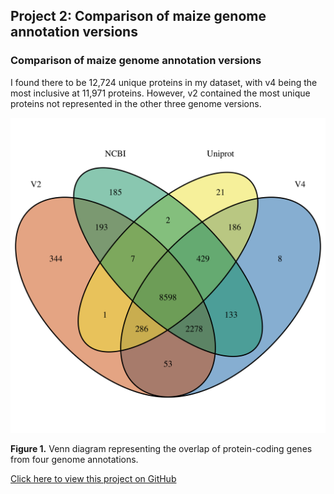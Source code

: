 ## Project 2: Comparison of maize genome annotation versions

### Comparison of maize genome annotation versions

I found there to be 12,724 unique proteins in my dataset, with v4 being the most inclusive at 11,971 proteins. However, v2 contained the most unique proteins not represented in the other three genome versions.

<img src="images/ProteinVen.png?raw=true"/>

**Figure 1.** Venn diagram representing the overlap of protein-coding genes from four genome annotations.

<a href="https://github.com/devonbirdseye/V4pro/blob/master/V4pro.Rmd" target="_blank">Click here to view this project on GitHub</a>
